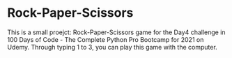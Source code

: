 # Rock-Paper-Scissors
This is a small proejct: Rock-Paper-Scissors game for 
the Day4 challenge in 100 Days of Code - The Complete Python Pro Bootcamp for 2021 on Udemy. 
Through typing 1 to 3, you can play this game with the computer.

